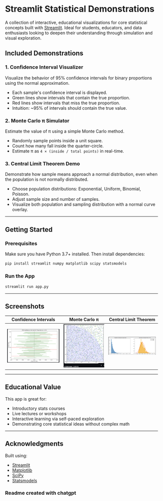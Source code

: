 # Streamlit Statistical Demonstrations

A collection of interactive, educational visualizations for core statistical concepts built with [Streamlit](https://streamlit.io/). Ideal for students, educators, and data enthusiasts looking to deepen their understanding through simulation and visual exploration.

## Included Demonstrations

### 1. **Confidence Interval Visualizer**
Visualize the behavior of 95% confidence intervals for binary proportions using the normal approximation.

- Each sample's confidence interval is displayed.
- Green lines show intervals that contain the true proportion.
- Red lines show intervals that miss the true proportion.
- Intuition: ~95% of intervals should contain the true value.

### 2. **Monte Carlo π Simulator**
Estimate the value of π using a simple Monte Carlo method.

- Randomly sample points inside a unit square.
- Count how many fall inside the quarter-circle.
- Estimate π as `4 × (inside / total points)` in real-time.

### 3. **Central Limit Theorem Demo**
Demonstrate how sample means approach a normal distribution, even when the population is not normally distributed.

- Choose population distributions: Exponential, Uniform, Binomial, Poisson.
- Adjust sample size and number of samples.
- Visualize both population and sampling distribution with a normal curve overlay.

---

## Getting Started

### Prerequisites

Make sure you have Python 3.7+ installed. Then install dependencies:

```bash
pip install streamlit numpy matplotlib scipy statsmodels
```

### Run the App

```bash
streamlit run app.py
```

---

## Screenshots

| Confidence Intervals | Monte Carlo π | Central Limit Theorem |
|----------------------|----------------|-------------------------|
| ![Confidence Interval](./confidence_interval_sim.png) | ![Monte Carlo Pi](./monte_carlo_sim.png) | ![CLT](./clt_sim.png) |
---

## Educational Value

This app is great for:
- Introductory stats courses
- Live lectures or workshops
- Interactive learning via self-paced exploration
- Demonstrating core statistical ideas without complex math
---

## Acknowledgments

Built using:
- [Streamlit](https://streamlit.io/)
- [Matplotlib](https://matplotlib.org/)
- [SciPy](https://www.scipy.org/)
- [Statsmodels](https://www.statsmodels.org/)

### Readme created with chatgpt
